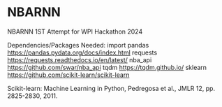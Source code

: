 # NBARNN
NBARNN 1ST Attempt for WPI Hackathon 2024

Dependencies/Packages Needed:
import pandas https://pandas.pydata.org/docs/index.html
requests https://requests.readthedocs.io/en/latest/
nba_api https://github.com/swar/nba_api
tqdm https://tqdm.github.io/
sklearn https://github.com/scikit-learn/scikit-learn

Scikit-learn: Machine Learning in Python, Pedregosa et al., JMLR 12, pp. 2825-2830, 2011.
